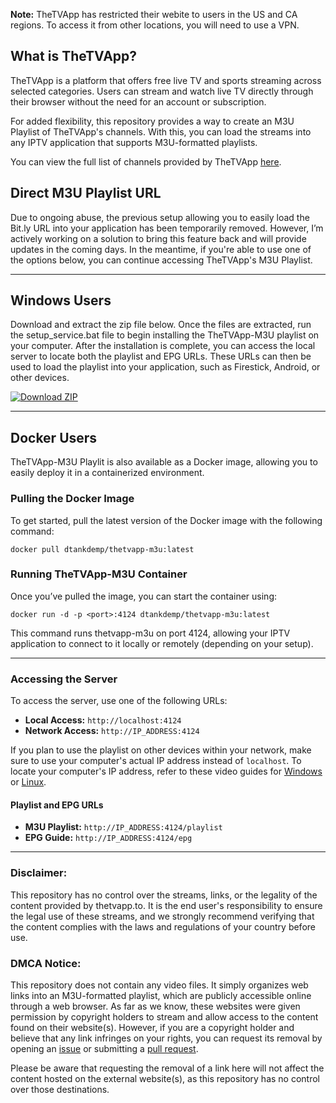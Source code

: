**Note:** TheTVApp has restricted their webite to users in the US and CA regions. To access it from other locations, you will need to use a VPN.

## What is TheTVApp?

TheTVApp is a platform that offers free live TV and sports streaming across selected categories. Users can stream and watch live TV directly through their browser without the need for an account or subscription.

For added flexibility, this repository provides a way to create an M3U Playlist of TheTVApp's channels. With this, you can load the streams into any IPTV application that supports M3U-formatted playlists.

You can view the full list of channels provided by TheTVApp [here](http://href.li/https://thetvapp.to/).

## Direct M3U Playlist URL

Due to ongoing abuse, the previous setup allowing you to easily load the Bit.ly URL into your application has been temporarily removed. However, I’m actively working on a solution to bring this feature back and will provide updates in the coming days. In the meantime, if you're able to use one of the options below, you can continue accessing TheTVApp's M3U Playlist.

---

## Windows Users

Download and extract the zip file below. Once the files are extracted, run the setup_service.bat file to begin installing the TheTVApp-M3U playlist on your computer. After the installation is complete, you can access the local server to locate both the playlist and EPG URLs. These URLs can then be used to load the playlist into your application, such as Firestick, Android, or other devices.

[![Download ZIP](https://img.shields.io/badge/Download-ZIP-brightgreen)](https://github.com/dtankdempse/thetvapp-m3u/raw/refs/heads/main/win/thetvapp-m3u.zip)

---

## Docker Users

TheTVApp-M3U Playlit is also available as a Docker image, allowing you to easily deploy it in a containerized environment.

### Pulling the Docker Image

To get started, pull the latest version of the Docker image with the following command:

`docker pull dtankdemp/thetvapp-m3u:latest`

### Running TheTVApp-M3U Container

Once you’ve pulled the image, you can start the container using:

`docker run -d -p <port>:4124 dtankdemp/thetvapp-m3u:latest`

This command runs thetvapp-m3u on port 4124, allowing your IPTV application to connect to it locally or remotely (depending on your setup).

---

### Accessing the Server

To access the server, use one of the following URLs:

- **Local Access:** `http://localhost:4124`
- **Network Access:** `http://IP_ADDRESS:4124`

If you plan to use the playlist on other devices within your network, make sure to use your computer's actual IP address instead of `localhost`. To locate your computer's IP address, refer to these video guides for [Windows](https://www.youtube.com/watch?v=_FHuWzC8BKE) or [Linux](https://www.youtube.com/watch?v=gaIYP4TZfHI).

#### Playlist and EPG URLs

- **M3U Playlist:** `http://IP_ADDRESS:4124/playlist`
- **EPG Guide:** `http://IP_ADDRESS:4124/epg`

---
### Disclaimer:

This repository has no control over the streams, links, or the legality of the content provided by thetvapp.to. It is the end user's responsibility to ensure the legal use of these streams, and we strongly recommend verifying that the content complies with the laws and regulations of your country before use.

### DMCA Notice:

This repository does not contain any video files. It simply organizes web links into an M3U-formatted playlist, which are publicly accessible online through a web browser. As far as we know, these websites were given permission by copyright holders to stream and allow access to the content found on their website(s). However, if you are a copyright holder and believe that any link infringes on your rights, you can request its removal by opening an [issue](https://github.com/dtankdempse/thetvapp-m3u/issues) or submitting a [pull request](https://github.com/dtankdempse/thetvapp-m3u/pulls).

Please be aware that requesting the removal of a link here will not affect the content hosted on the external website(s), as this repository has no control over those destinations.
